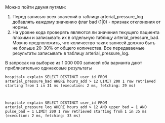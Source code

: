 Можно пойти двумя путями:

1. Перед записью всех значений в таблицу arterial_pressure_log добавлять каждому значению флаг bad (1|0) - признак отклонения от нормы. 
2. На уровне кода проверять являются ли значения текущего пациента плохими и записывать их в отдельную таблицу arterial_pressure_bad.
Можно предположить, что количество таких записей должно быть не больше 20-30% от общего количества. Все передаваемые результаты записывать в таблицу arterial_pressure_log.

В запросах на выборке из 1 000 000 записей оба варианта дают приблизительно одинаковые результаты

<code>hospital> explain SELECT DISTINCT user_id FROM arterial_pressure_bad WHERE hours_add > 12 LIMIT 200
1 row retrieved starting from 1 in 31 ms (execution: 2 ms, fetching: 29 ms)

hospital> explain SELECT DISTINCT user_id FROM arterial_pressure_log WHERE hours_add > 12 AND upper_bad = 1 AND pulse_bad = 1 LIMIT 200
1 row retrieved starting from 1 in 35 ms (execution: 2 ms, fetching: 33 ms)</code>